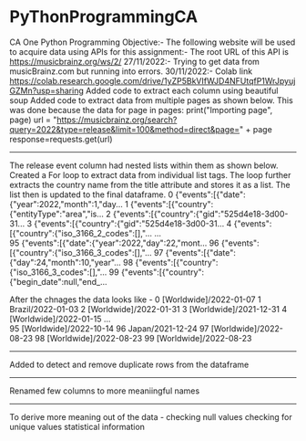 # PyThonProgrammingCA
CA One Python Programming
Objective:- The following website will be used to acquire data using APIs for this assignment:- The root URL of this API is https://musicbrainz.org/ws/2/
27/11/2022:- Trying to get data from musicBrainz.com but running into errors. 
30/11/2022:- Colab link https://colab.research.google.com/drive/1yZP5BkVIfWJD4NFUtqfP1WrJpyujGZMn?usp=sharing
Added code to extract each column using beautiful soup
Added code to extract data from multiple pages as shown below. This was done because the data 
for page in pages:
  print("Importing page", page)
  url = "https://musicbrainz.org/search?query=2022&type=release&limit=100&method=direct&page=" + page 
  response=requests.get(url)
________________________________________________________________________________________________________________________


The release event column had nested lists within them as shown below. Created a For loop to extract data from individual list tags. The loop further extracts the country name from the title attribute and stores it as a list. The list then is updated to the final dataframe.
0     {"events":[{"date":{"year":2022,"month":1,"day...
1     {"events":[{"country":{"entityType":"area","is...
2     {"events":[{"country":{"gid":"525d4e18-3d00-31...
3     {"events":[{"country":{"gid":"525d4e18-3d00-31...
4     {"events":[{"country":{"iso_3166_2_codes":[],"...
                            ...                        
95    {"events":[{"date":{"year":2022,"day":22,"mont...
96    {"events":[{"country":{"iso_3166_3_codes":[],"...
97    {"events":[{"date":{"day":24,"month":10,"year"...
98    {"events":[{"country":{"iso_3166_3_codes":[],"...
99    {"events":[{"country":{"begin_date":null,"end_...

After the chnages the data looks like - 
0     [Worldwide]/2022-01-07
1          Brazil/2022-01-03
2     [Worldwide]/2022-01-31
3     [Worldwide]/2021-12-31
4     [Worldwide]/2022-01-15
               ...          
95    [Worldwide]/2022-10-14
96          Japan/2021-12-24
97    [Worldwide]/2022-08-23
98    [Worldwide]/2022-08-23
99    [Worldwide]/2022-08-23

__________________________________________________________________________________________________________________________

Added to detect and remove duplicate rows from the dataframe
__________________________________________________________________________________________________________________________
Renamed few columns to more meaniingful names
__________________________________________________________________________________________________________________________
To derive more meaning out of the data - 
checking null values 
checking for unique values 
statistical information 
